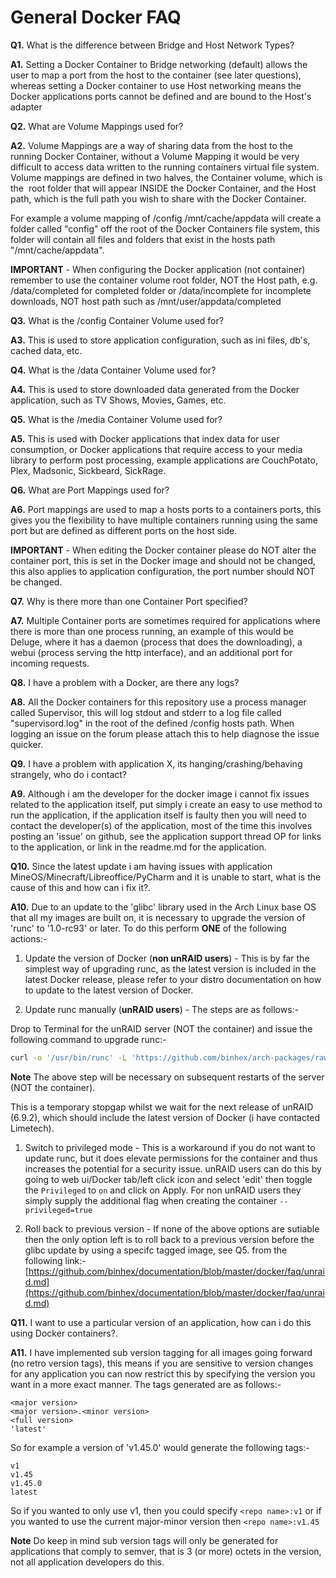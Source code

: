 # **General Docker FAQ**

**Q1.** What is the difference between Bridge and Host Network Types?

**A1.** Setting a Docker Container to Bridge networking (default) allows the user to map a port from the host to the container (see later questions), whereas setting a Docker container to use Host networking means the Docker applications ports cannot be defined and are bound to the Host's adapter

**Q2.** What are Volume Mappings used for?

**A2.** Volume Mappings are a way of sharing data from the host to the running Docker Container, without a Volume Mapping it would be very difficult to access data written to the running containers virtual file system. Volume mappings are defined in two halves, the Container volume, which is the  root folder that will appear INSIDE the Docker Container, and the Host path, which is the full path you wish to share with the Docker Container.

For example a volume mapping of /config /mnt/cache/appdata will create a folder called "config" off the root of the Docker Containers file system, this folder will contain all files and folders that exist in the hosts path "/mnt/cache/appdata".

**IMPORTANT** - When configuring the Docker application (not container) remember to use the container volume root folder, NOT the Host path, e.g. /data/completed for completed folder or /data/incomplete for incomplete downloads, NOT host path such as /mnt/user/appdata/completed

**Q3.** What is the /config Container Volume used for?

**A3.** This is used to store application configuration, such as ini files, db's, cached data, etc.

**Q4.** What is the /data Container Volume used for?

**A4.** This is used to store downloaded data generated from the Docker application, such as TV Shows, Movies, Games, etc.

**Q5.** What is the /media Container Volume used for?

**A5.** This is used with Docker applications that index data for user consumption, or Docker applications that require access to your media library to perform post processing, example applications are CouchPotato, Plex, Madsonic, Sickbeard, SickRage.

**Q6.** What are Port Mappings used for?

**A6.** Port mappings are used to map a hosts ports to a containers ports, this gives you the flexibility to have multiple containers running using the same port but are defined as different ports on the host side.

**IMPORTANT** - When editing the Docker container please do NOT alter the container port, this is set in the Docker image and should not be changed, this also applies to application configuration, the port number should NOT be changed.

**Q7.** Why is there more than one Container Port specified?

**A7.** Multiple Container ports are sometimes required for applications where there is more than one process running, an example of this would be Deluge, where it has a daemon (process that does the downloading), a webui (process serving the http interface), and an additional port for incoming requests.

**Q8.** I have a problem with a Docker, are there any logs?

**A8.** All the Docker containers for this repository use a process manager called Supervisor, this will log stdout and stderr to a log file called "supervisord.log" in the root of the defined /config hosts path. When logging an issue on the forum please attach this to help diagnose the issue quicker.

**Q9.** I have a problem with application X, its hanging/crashing/behaving strangely, who do i contact?

**A9.** Although i am the developer for the docker image i cannot fix issues related to the application itself, put simply i create an easy to use method to run the application, if the application itself is faulty then you will need to contact the developer(s) of the application, most of the time this involves posting an 'issue' on github, see the application support thread OP for links to the application, or link in the readme.md for the application.

**Q10.** Since the latest update i am having issues with application MineOS/Minecraft/Libreoffice/PyCharm and it is unable to start, what is the cause of this and how can i fix it?.

**A10.** Due to an update to the 'glibc' library used in the Arch Linux base OS that all my images are built on, it is necessary to upgrade the version of 'runc' to '1.0-rc93' or later. To do this perform **ONE** of the following actions:-

1. Update the version of Docker (**non unRAID users**) - This is by far the simplest way of upgrading runc, as the latest version is included in the latest Docker release, please refer to your distro documentation on how to update to the latest version of Docker.

1. Update runc manually (**unRAID users**) - The steps are as follows:-

Drop to Terminal for the unRAID server (NOT the container) and issue the following command to upgrade runc:-

```bash
curl -o '/usr/bin/runc' -L 'https://github.com/binhex/arch-packages/raw/master/static/x86-64/runc/runc' && chmod +x '/usr/bin/runc'
```

**Note** The above step will be necessary on subsequent restarts of the server (NOT the container).

This is a temporary stopgap whilst we wait for the next release of unRAID (6.9.2), which should include the latest version of Docker (i have contacted Limetech).

1. Switch to privileged mode - This is a workaround if you do not want to update runc, but it does elevate permissions for the container and thus increases the potential for a security issue. unRAID users can do this by going to web ui/Docker tab/left click icon and select 'edit' then toggle the ```Privileged``` to ```on``` and click on Apply. For non unRAID users they simply supply the additional flag when creating the container ```--privileged=true```

1. Roll back to previous version - If none of the above options are sutiable then the only option left is to roll back to a previous version before the glibc update by using a specifc tagged image, see Q5. from the following link:- [https://github.com/binhex/documentation/blob/master/docker/faq/unraid.md](https://github.com/binhex/documentation/blob/master/docker/faq/unraid.md)

**Q11.** I want to use a particular version of an application, how can i do this using Docker containers?.

**A11.** I have implemented sub version tagging for all images going forward (no retro version tags), this means if you are sensitive to version changes for any application you can now restrict this by specifying the version you want in a more exact manner. The tags generated are as follows:-

```text
<major version>
<major version>.<minor version>
<full version>
'latest'
```

So for example a version of 'v1.45.0' would generate the following tags:-

```text
v1
v1.45
v1.45.0
latest
```

So if you wanted to only use v1, then you could specify `<repo name>:v1` or if you wanted to use the current major-minor version then `<repo name>:v1.45`

**Note** Do keep in mind sub version tags will only be generated for applications that comply to semver, that is 3 (or more) octets in the version, not all application developers do this.
